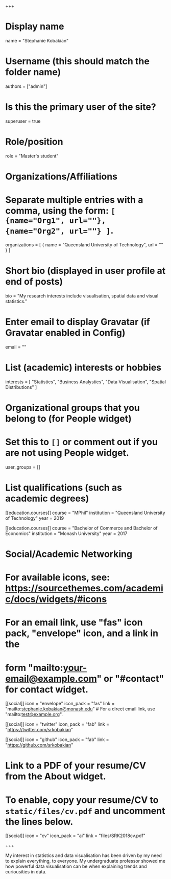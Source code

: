 +++
# Display name
name = "Stephanie Kobakian"

# Username (this should match the folder name)
authors = ["admin"]

# Is this the primary user of the site?
superuser = true

# Role/position
role = "Master's student"

# Organizations/Affiliations
#   Separate multiple entries with a comma, using the form: `[ {name="Org1", url=""}, {name="Org2", url=""} ]`.
organizations = [ { name = "Queensland University of Technology", url = "" } ]

# Short bio (displayed in user profile at end of posts)
bio = "My research interests include visualisation, spatial data and visual statistics."

# Enter email to display Gravatar (if Gravatar enabled in Config)
email = ""

# List (academic) interests or hobbies
interests = [
  "Statistics",
  "Business Analystics",
  "Data Visualisation",
  "Spatial Distributions"
]

# Organizational groups that you belong to (for People widget)
#   Set this to `[]` or comment out if you are not using People widget.
user_groups = []

# List qualifications (such as academic degrees)
[[education.courses]]
  course = "MPhil"
  institution = "Queensland University of Technology"
  year = 2019
  
[[education.courses]]
  course = "Bachelor of Commerce and Bachelor of Economics"
  institution = "Monash University"
  year = 2017


# Social/Academic Networking
# For available icons, see: https://sourcethemes.com/academic/docs/widgets/#icons
#   For an email link, use "fas" icon pack, "envelope" icon, and a link in the
#   form "mailto:your-email@example.com" or "#contact" for contact widget.

[[social]]
  icon = "envelope"
  icon_pack = "fas"
  link = "mailto:stephanie.kobakian@monash.edu"  # For a direct email link, use "mailto:test@example.org".

[[social]]
  icon = "twitter"
  icon_pack = "fab"
  link = "https://twitter.com/srkobakian"

[[social]]
  icon = "github"
  icon_pack = "fab"
  link = "https://github.com/srkobakian"

# Link to a PDF of your resume/CV from the About widget.
# To enable, copy your resume/CV to `static/files/cv.pdf` and uncomment the lines below.
 [[social]]
   icon = "cv"
   icon_pack = "ai"
   link = "files/SRK2018cv.pdf"

+++

My interest in statistics and data visualisation has been driven by my need to explain everything, to everyone.
My undergraduate professor showed me how powerful data visualisation can be when explaining trends and curiousities in data.
